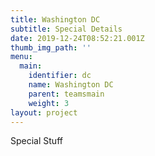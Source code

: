 ```yaml
---
title: Washington DC
subtitle: Special Details
date: 2019-12-24T08:52:21.001Z
thumb_img_path: ''
menu:
  main:
    identifier: dc
    name: Washington DC
    parent: teamsmain
    weight: 3
layout: project
---
```

Special Stuff
